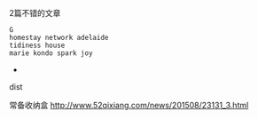 
2篇不错的文章

```
G
homestay network adelaide
tidiness house
marie kondo spark joy
```


-

dist

常备收纳盒
http://www.52qixiang.com/news/201508/23131_3.html

